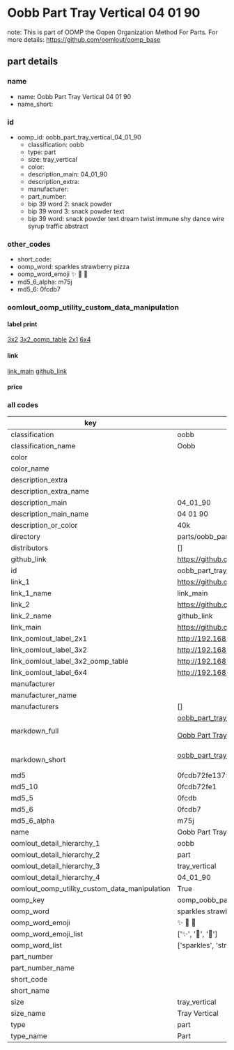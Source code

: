 # Oobb Part Tray Vertical 04 01 90  

note: This is part of OOMP the Oopen Organization Method For Parts. For more details: https://github.com/oomlout/oomp_base

##  part details





### name
* name: Oobb Part Tray Vertical 04 01 90
* name_short: 
### id
* oomp_id: oobb_part_tray_vertical_04_01_90
  * classification: oobb
  * type: part
  * size: tray_vertical
  * color: 
  * description_main: 04_01_90
  * description_extra: 
  * manufacturer: 
  * part_number: 
  * bip 39 word 2: snack powder
  * bip 39 word 3: snack powder text
  * bip 39 word: snack powder text dream twist immune shy dance wire syrup traffic abstract

### other_codes
* short_code: 
* oomp_word: sparkles strawberry pizza
* oomp_word_emoji :sparkles: :strawberry: :pizza:
* md5_6_alpha: m75j
* md5_6: 0fcdb7






### oomlout_oomp_utility_custom_data_manipulation
#### label print
[3x2](http://192.168.1.245:1112/?label=oomp%20m75j)
[3x2_oomp_table](http://192.168.1.107:1112/?label=oomp%20m75j)
[2x1](http://192.168.1.242:1112/?label=oomp%20m75j)
[6x4](http://192.168.1.55:1112/?label=oomp%20m75j)    

#### link

[link_main](https://github.com/oomlout/oomlout_oomp_current_version_messy/tree/main/parts/oobb_part_tray_vertical_04_01_90) [github_link](https://github.com/oomlout/oomlout_oomp_part_src/tree/main/parts/oobb_part_tray_vertical_04_01_90)                             

#### price







### all codes 
| key | value |  
| --- | --- |  
| classification | oobb |  
| classification_name | Oobb |  
| color |  |  
| color_name |  |  
| description_extra |  |  
| description_extra_name |  |  
| description_main | 04_01_90 |  
| description_main_name | 04 01 90 |  
| description_or_color | 40k |  
| directory | parts/oobb_part_tray_vertical_04_01_90 |  
| distributors | [] |  
| github_link | https://github.com/oomlout/oomlout_oomp_part_src/tree/main/parts/oobb_part_tray_vertical_04_01_90 |  
| id | oobb_part_tray_vertical_04_01_90 |  
| link_1 | https://github.com/oomlout/oomlout_oomp_current_version_messy/tree/main/parts/oobb_part_tray_vertical_04_01_90 |  
| link_1_name | link_main |  
| link_2 | https://github.com/oomlout/oomlout_oomp_part_src/tree/main/parts/oobb_part_tray_vertical_04_01_90 |  
| link_2_name | github_link |  
| link_main | https://github.com/oomlout/oomlout_oomp_current_version_messy/tree/main/parts/oobb_part_tray_vertical_04_01_90 |  
| link_oomlout_label_2x1 | http://192.168.1.242:1112/?label=oomp%20m75j |  
| link_oomlout_label_3x2 | http://192.168.1.245:1112/?label=oomp%20m75j |  
| link_oomlout_label_3x2_oomp_table | http://192.168.1.107:1112/?label=oomp%20m75j |  
| link_oomlout_label_6x4 | http://192.168.1.55:1112/?label=oomp%20m75j |  
| manufacturer |  |  
| manufacturer_name |  |  
| manufacturers | [] |  
| markdown_full | [oobb_part_tray_vertical_04_01_90](https://github.com/oomlout/oomlout_oomp_current_version_messy/tree/main/parts/oobb_part_tray_vertical_04_01_90)<br>[](https://github.com/oomlout/oomlout_oomp_current_version_messy/tree/main/parts/oobb_part_tray_vertical_04_01_90)<br>[Oobb Part Tray Vertical 04 01 90](https://github.com/oomlout/oomlout_oomp_current_version_messy/tree/main/parts/oobb_part_tray_vertical_04_01_90)<br><br> |  
| markdown_short | [oobb_part_tray_vertical_04_01_90](https://github.com/oomlout/oomlout_oomp_current_version_messy/tree/main/parts/oobb_part_tray_vertical_04_01_90)<br><br> |  
| md5 | 0fcdb72fe13758f1c6f5c429bf6a4e68 |  
| md5_10 | 0fcdb72fe1 |  
| md5_5 | 0fcdb |  
| md5_6 | 0fcdb7 |  
| md5_6_alpha | m75j |  
| name | Oobb Part Tray Vertical 04 01 90 |  
| oomlout_detail_hierarchy_1 | oobb |  
| oomlout_detail_hierarchy_2 | part |  
| oomlout_detail_hierarchy_3 | tray_vertical |  
| oomlout_detail_hierarchy_4 | 04_01_90 |  
| oomlout_oomp_utility_custom_data_manipulation | True |  
| oomp_key | oomp_oobb_part_tray_vertical_04_01_90 |  
| oomp_word | sparkles strawberry pizza |  
| oomp_word_emoji | :sparkles: :strawberry: :pizza: |  
| oomp_word_emoji_list | [':sparkles:', ':strawberry:', ':pizza:'] |  
| oomp_word_list | ['sparkles', 'strawberry', 'pizza'] |  
| part_number |  |  
| part_number_name |  |  
| short_code |  |  
| short_name |  |  
| size | tray_vertical |  
| size_name | Tray Vertical |  
| type | part |  
| type_name | Part |  
